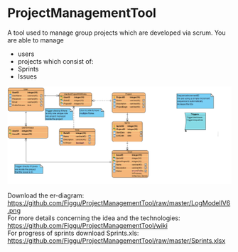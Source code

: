 # ProjectManagementTool
A tool used to manage  group projects which are developed via scrum.
You are able to manage
- users
- projects which consist of:
 - Sprints
 - Issues

![Picture not loading](https://github.com/Figgu/ProjectManagementTool/blob/master/LogModellV6.png "Logisches Modell")

Download the er-diagram: https://github.com/Figgu/ProjectManagementTool/raw/master/LogModellV6.png<br/>
For more details concerning the idea and the technologies: https://github.com/Figgu/ProjectManagementTool/wiki<br/>
For progress of sprints download Sprints.xls: https://github.com/Figgu/ProjectManagementTool/raw/master/Sprints.xlsx
